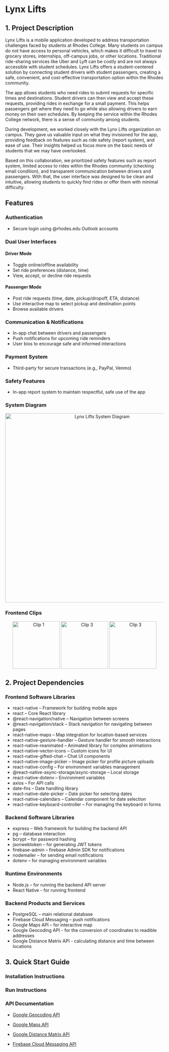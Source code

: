 # Lynx Lifts

## 1. Project Description

Lynx Lifts is a mobile application developed to address transportation challenges faced by students at Rhodes College. Many students on campus do not have access to personal vehicles, which makes it difficult to travel to grocery stores, internships, off-campus jobs, or other locations. Traditional ride-sharing services like Uber and Lyft can be costly and are not always accessible with student schedules. Lynx Lifts offers a student-centered solution by connecting student drivers with student passengers, creating a safe, convenient, and cost-effective transportation option within the Rhodes community.

The app allows students who need rides to submit requests for specific times and destinations. Student drivers can then view and accept these requests, providing rides in exchange for a small payment. This helps passengers get where they need to go while also allowing drivers to earn money on their own schedules. By keeping the service within the Rhodes College network, there is a sense of community among students.

During development, we worked closely with the Lynx Lifts organization on campus. They gave us valuable input on what they invisioned for the app, providing feedback on features such as ride safety (report system), and ease of use. Their insights helped us focus more on the basic needs of students that we may have overlooked. 

Based on this collaboration, we prioritized safety features such as report system, limited access to rides within the Rhodes community (checking email condition), and transparent communication between drivers and passengers. With that, the user interface was designed to be clean and intuitive, allowing students to quickly find rides or offer them with minimal difficulty.

## Features

### Authentication
- Secure login using @rhodes.edu Outlook accounts   

### Dual User Interfaces

#### Driver Mode
- Toggle online/offline availability
- Set ride preferences (distance, time)
- View, accept, or decline ride requests

#### Passenger Mode
- Post ride requests (time, date, pickup/dropoff, ETA, distance)
- Use interactive map to select pickup and destination points
- Browse available drivers

### Communication & Notifications
- In-app chat between drivers and passengers
- Push notifications for upcoming ride reminders
- User bios to encourage safe and informed interactions

### Payment System
- Third-party for secure transactions (e.g., PayPal, Venmo)

### Safety Features
- In-app report system to maintain respectful, safe use of the app

### System Diagram

<p align="center">
  <img src="https://github.com/user-attachments/assets/457cbb69-347b-44ea-aa6b-357632402b64" alt="Lynx Lifts System Diagram" width="600"/>
</p>

### Frontend Clips

<p align="center">
  <img src="https://github.com/user-attachments/assets/d4154a43-5e70-41bb-b768-6355c3738209" alt="Clip 1" width="150"/>
  <img src="https://github.com/user-attachments/assets/ce35074a-7c36-47e2-ad68-f48946e6e681" alt="Clip 3" width="150"/>
  <img src="https://github.com/user-attachments/assets/9c8a9286-4dec-4e56-b6dc-73b64522ad67" alt="Clip 3" width="150"/>
</p>

## 2. Project Dependencies

### Frontend Software Libraries
- react-native – Framework for building mobile apps
- react – Core React library
- @react-navigation/native – Navigation between screens
- @react-navigation/stack – Stack navigation for navigating between pages
- react-native-maps – Map integration for location-based services
- react-native-gesture-handler – Gesture handler for smooth interactions
- react-native-reanimated – Animated library for complex animations
- react-native-vector-icons – Custom icons for UI
- react-native-gifted-chat – Chat UI components
- react-native-image-picker – Image picker for profile picture uploads
- react-native-config – For environment variables management
- @react-native-async-storage/async-storage – Local storage
- react-native-dotenv – Environment variables
- axios – For API calls
- date-fns – Date handling library
- react-native-date-picker – Date picker for selecting dates
- react-native-calendars – Calendar component for date selection
- react-native-keyboard-controller – For managing the keyboard in forms

### Backend Software Libraries
- express – Web framework for building the backend API
- pg – database interaction
- bcrypt – for password hashing
- jsonwebtoken – for generating JWT tokens
- firebase-admin – firebase Admin SDK for notifications
- nodemailer – for sending email notifications
- dotenv – for managing environment variables

### Runtime Environments
- Node.js – for running the backend API server
- React Native - for running frontend

### Backend Products and Services
- PostgreSQL – main relational database
- Firebase Cloud Messaging – push notifications
- Google Maps API – for interactive map
- Google Geocoding API - for the conversion of coordinates to readible addresses
- Google Distance Matrix API - calculating distance and time between locations

## 3. Quick Start Guide

### Installation Instructions

### Run Instructions

### API Documentation

- [Google Geocoding API](https://developers.google.com/maps/documentation/geocoding/?hl=en&_gl=1*osynl6*_ga*MTgxODI3OTkyNC4xNzQ2NDc4NjU1*_ga_NRWSTWS78N*MTc0NjQ3ODY1NS4xLjEuMTc0NjQ3ODcxNi4wLjAuMA..)

- [Google Maps API](https://developers.google.com/codelabs/maps-platform/maps-platform-101-react-js#1)

- [Google Distance Matrix API](https://developers.google.com/maps/documentation/distance-matrix/overview)

- [Firebase Cloud Messaging API](https://firebase.google.com/docs/cloud-messaging)



